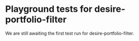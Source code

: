 # Playground tests for desire-portfolio-filter
We are still awaiting the first test run for desire-portfolio-filter.

